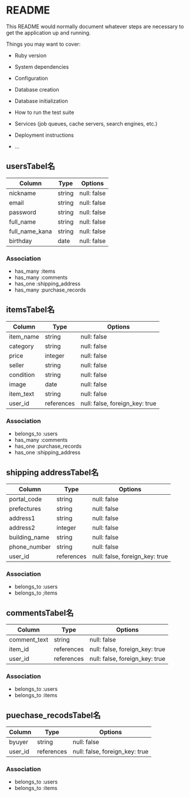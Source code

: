 # README

This README would normally document whatever steps are necessary to get the
application up and running.

Things you may want to cover:

* Ruby version

* System dependencies

* Configuration

* Database creation

* Database initialization

* How to run the test suite

* Services (job queues, cache servers, search engines, etc.)

* Deployment instructions

* ...

## usersTabel名

| Column          | Type       | Options                        |
| --------------- | ---------- | ------------------------------ |
| nickname        | string     | null: false                    |
| email           | string     | null: false                    |
| password        | string     | null: false                    |
| full_name       | string     | null: false                    |
| full_name_kana  | string     | null: false                    |
| birthday        | date       | null: false                    |

### Association
- has_many :items
- has_many :comments
- has_one :shipping_address
- has_many :purchase_records

## itemsTabel名

| Column          | Type       | Options                        |
| --------------- | ---------- | ------------------------------ |
| item_name       | string     | null: false                    |
| category        | string     | null: false                    |
| price           | integer    | null: false                    |
| seller          | string     | null: false                    |
| condition       | string     | null: false                    |
| image           | date       | null: false                    |
| item_text       | string     | null: false                    |
| user_id         | references | null: false, foreign_key: true |

### Association
- belongs_to :users
- has_many :comments
- has_one :purchase_records
- has_one :shipping_address

## shipping addressTabel名

| Column          | Type       | Options                        |
| --------------- | ---------- | ------------------------------ |
| portal_code     | string     | null: false                    |
| prefectures     | string     | null: false                    |
| address1        | string     | null: false                    |
| address2        | integer    | null: false                    |
| building_name   | string     | null: false                    |
| phone_number    | string     | null: false                    |
| user_id         | references | null: false, foreign_key: true |

### Association
- belongs_to :users
- belongs_to ;items

## commentsTabel名

| Column          | Type       | Options                        |
| --------------- | ---------- | ------------------------------ |
| comment_text    | string     | null: false                    |
| item_id         | references | null: false, foreign_key: true |
| user_id         | references | null: false, foreign_key: true |

### Association
- belongs_to :users
- belongs_to :items


## puechase_recodsTabel名

| Column          | Type       | Options                        |
| --------------- | ---------- | ------------------------------ |
| byuyer          | string     | null: false                    |
| user_id         | references | null: false, foreign_key: true |

### Association
- belongs_to :users
- belongs_to :items